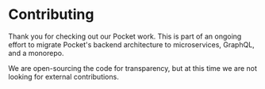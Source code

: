 # Contributing

Thank you for checking out our Pocket work. This is part of an ongoing effort to migrate Pocket's backend architecture to microservices, GraphQL, and a monorepo.

We are open-sourcing the code for transparency, but at this time we are not looking for external contributions.

